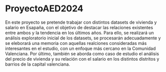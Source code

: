 # ProyectoAED2024

En este proyecto se pretende trabajar con distintos datasets de vivienda y salario en Esapaña, con el objetivo de destacar las relaciones existentes entre ambos y la tendencia en los últimos años. Para ello, se realizará un análisis exploratorio inicial de los datasets, se procesarán adecuadamente y se eleborará una memoria con aquellas realciones consideradas más interesantes en el estudio, con un enfoque más cercano en la Comunidad Valenciana. Por último, también se aborda como caso de estudio el análisis del precio de vivienda y su relación con el salario en los distintos distritos y barrios de la capital valenciana.
